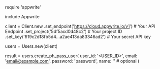 require 'appwrite'

include Appwrite

client = Client.new
    .set_endpoint('https://cloud.appwrite.io/v1') # Your API Endpoint
    .set_project('5df5acd0d48c2') # Your project ID
    .set_key('919c2d18fb5d4...a2ae413da83346ad2') # Your secret API key

users = Users.new(client)

result = users.create_ph_pass_user(
    user_id: '<USER_ID>',
    email: 'email@example.com',
    password: 'password',
    name: '<NAME>' # optional
)
